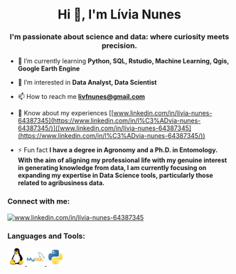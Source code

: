 <h1 align="center">Hi 👋, I'm Lívia Nunes</h1>
<h3 align="center">I'm passionate about science and data: where curiosity meets precision.</h3>

- 🌱 I’m currently learning **Python, SQL, Rstudio, Machine Learning, Qgis, Google Earth Engine**

- 👀 I’m interested in **Data Analyst, Data Scientist**

- 📫 How to reach me **livfnunes@gmail.com**

- 📄 Know about my experiences [[www.linkedin.com/in/lívia-nunes-64387345](https://www.linkedin.com/in/l%C3%ADvia-nunes-64387345/)]([www.linkedin.com/in/lívia-nunes-64387345](https://www.linkedin.com/in/l%C3%ADvia-nunes-64387345/))

- ⚡ Fun fact **I have a degree in Agronomy and a Ph.D. in Entomology. With the aim of aligning my professional life with my genuine interest in generating knowledge from data, I am currently focusing on expanding my expertise in Data Science tools, particularly those related to agribusiness data.**

<h3 align="left">Connect with me:</h3>
<p align="left">
<a href="https://linkedin.com/in/[[www.linkedin.com/in/lívia-nunes-64387345]([https://www.linkedin.com/in/l%C3%ADvia-nunes-64387345/](https://www.linkedin.com/in/l%C3%ADvia-nunes-64387345/))](https://www.linkedin.com/in/l%C3%ADvia-nunes-64387345/)" target="blank"><img align="center" src="https://raw.githubusercontent.com/rahuldkjain/github-profile-readme-generator/master/src/images/icons/Social/linked-in-alt.svg" alt="www.linkedin.com/in/lívia-nunes-64387345" height="30" width="40" /></a>
</p>

<h3 align="left">Languages and Tools:</h3>
<p align="left"> <a href="https://www.linux.org/" target="_blank" rel="noreferrer"> <img src="https://raw.githubusercontent.com/devicons/devicon/master/icons/linux/linux-original.svg" alt="linux" width="40" height="40"/> </a> <a href="https://www.mysql.com/" target="_blank" rel="noreferrer"> <img src="https://raw.githubusercontent.com/devicons/devicon/master/icons/mysql/mysql-original-wordmark.svg" alt="mysql" width="40" height="40"/> </a> <a href="https://www.python.org" target="_blank" rel="noreferrer"> <img src="https://raw.githubusercontent.com/devicons/devicon/master/icons/python/python-original.svg" alt="python" width="40" height="40"/> </a> </p>


<!---
LiviaFNunes/LiviaFNunes is a ✨ special ✨ repository because its `README.md` (this file) appears on your GitHub profile.
You can click the Preview link to take a look at your changes.
--->
